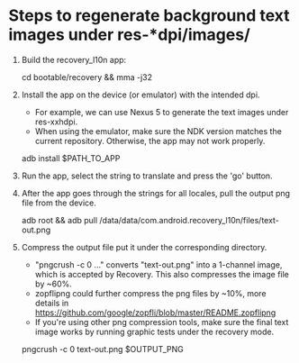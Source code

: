 # Steps to regenerate background text images under res-*dpi/images/

1.  Build the recovery_l10n app:

    cd bootable/recovery && mma -j32

2.  Install the app on the device (or emulator) with the intended dpi.

    *   For example, we can use Nexus 5 to generate the text images under
        res-xxhdpi.
    *   When using the emulator, make sure the NDK version matches the current
        repository. Otherwise, the app may not work properly.

    adb install $PATH_TO_APP

3.  Run the app, select the string to translate and press the 'go' button.

4.  After the app goes through the strings for all locales, pull the output png
    file from the device.

    adb root && adb pull /data/data/com.android.recovery_l10n/files/text-out.png

5.  Compress the output file put it under the corresponding directory.

    *   "pngcrush -c 0 ..." converts "text-out.png" into a 1-channel image,
        which is accepted by Recovery. This also compresses the image file by
        ~60%.
    *   zopflipng could further compress the png files by ~10%, more details
        in https://github.com/google/zopfli/blob/master/README.zopflipng
    *   If you're using other png compression tools, make sure the final text
        image works by running graphic tests under the recovery mode.

    pngcrush -c 0 text-out.png $OUTPUT_PNG
